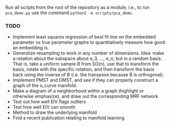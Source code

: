 Run all scripts from the root of the repository as a module, i.e., to run ```pca_demo.py``` use the command ```python2 -m scripts/pca_demo```.

### TODO

* Implement least squares regression of best fit line on the embedded parameter vs true parameter graphs to quantitatively measure how good an embedding is.
* Generalize resampling to work in any number of dimensions. Idea: make a rotation about the subspace about e_3, ..., e_n, but in a random basis. That is, take a uniform sample B from SO(n), use that to transform the basis, rotate with the specific rotation, and then transform the basis back using the inverse of B (i.e. the transpose because B is orthogonal).
* Implement PMST and DMST, and see if they can properly construct a graph of the o_curve manifold.
* Make a diagram of a neighborhood within a graph (highlight or otherwise emphasize), and draw out the corresponding MRF network
* Test out how well EIV flags outliers
* Test how well EIV can smooth
* Method to draw the underlying manifold
* Find a recent publication relating to manifold learning